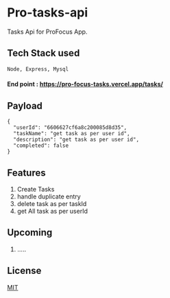 # Pro-tasks-api

Tasks Api for ProFocus App. 

## Tech Stack used

```
Node, Express, Mysql
```

#### End point : https://pro-focus-tasks.vercel.app/tasks/

## Payload 
```
{
  "userId": "6606627cf6a8c200085d8d35",
  "taskName": "get task as per user id",
  "description": "get task as per user id",
  "completed": false
}

```

## Features
1. Create Tasks
2. handle duplicate entry
3. delete task as per taskId
4. get All task as per userId

## Upcoming
1. .....

## License

[MIT](https://choosealicense.com/licenses/mit/)